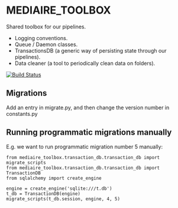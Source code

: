 # MEDIAIRE_TOOLBOX

Shared toolbox for our pipelines. 
* Logging conventions.
* Queue / Daemon classes.
* TransactionsDB (a generic way of persisting state through our pipelines).
* Data cleaner (a tool to periodically clean data on folders).

[![Build Status](https://travis-ci.org/mediaire/mediaire_toolbox.svg?branch=master)](https://travis-ci.org/mediaire/mediaire_toolbox)

## Migrations

Add an entry in migrate.py, and then change the version number in constants.py

## Running programmatic migrations manually

E.g. we want to run programmatic migration number 5 manually:

```
from mediaire_toolbox.transaction_db.transaction_db import migrate_scripts
from mediaire_toolbox.transaction_db.transaction_db import TransactionDB
from sqlalchemy import create_engine

engine = create_engine('sqlite:///t.db')
t_db = TransactionDB(engine)
migrate_scripts(t_db.session, engine, 4, 5)
```